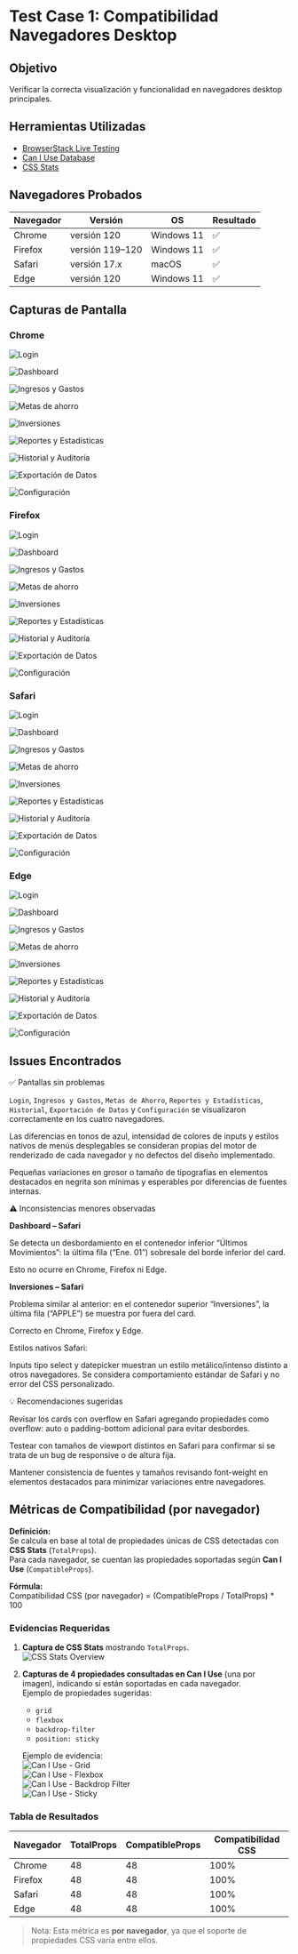 # Test Case 1: Compatibilidad Navegadores Desktop

## Objetivo
Verificar la correcta visualización y funcionalidad en navegadores desktop principales.

## Herramientas Utilizadas
- [BrowserStack Live Testing](https://www.browserstack.com/)
- [Can I Use Database](https://caniuse.com/)
- [CSS Stats](https://cssstats.com/)

## Navegadores Probados
| Navegador | Versión | OS | Resultado |
|-----------|---------|----|-----------|
| Chrome | versión 120 | Windows 11 | ✅ |
| Firefox | versión 119–120 | Windows 11 | ✅ |
| Safari | versión 17.x | macOS | ✅ |
| Edge | versión 120 | Windows 11 | ✅ |

## Capturas de Pantalla
### Chrome
![Login](https://drive.google.com/file/d/1PTUS6Xa0MDdMMhmXe8i-E7nuicOmqWpp/view?usp=sharing)

![Dashboard](https://drive.google.com/file/d/1uAUDgdf44VulG9d_rqEKf7Y9Yru0KxbO/view?usp=sharing)

![Ingresos y Gastos](https://drive.google.com/file/d/10b-uWMWx8ABY-HST69JhPlf3b71SS-oV/view?usp=sharing)

![Metas de ahorro](https://drive.google.com/file/d/1_L7So288ToNL4f5_myIEQcktavmLROVr/view?usp=sharing)

![Inversiones](https://drive.google.com/file/d/1EOXmMkL16Rhd3COkq926sJbWKMs32w2T/view?usp=sharing)

![Reportes y Estadísticas](https://drive.google.com/file/d/1Dsw1bi99dJ-sgCg8GkPZsjgwXFsD9sSB/view?usp=sharing)

![Historial y Auditoría](https://drive.google.com/file/d/1D3inaU7JqhHWtOZ7Re6mNN7SkzdDjqqb/view?usp=sharing)

![Exportación de Datos](https://drive.google.com/file/d/1UAPKWbQ2uQdvGercisVA9872qFbshHSo/view?usp=sharing)

![Configuración](https://drive.google.com/file/d/1n6KaRRz5DPXJZyo6Az4T_7t2A60BYXzX/view?usp=sharing)

### Firefox
![Login](https://drive.google.com/file/d/1bzqf-bE_bksuh-C-4KxmjPYsvZbuW4nR/view?usp=sharing)

![Dashboard](https://drive.google.com/file/d/1HvX1AOCyDSuK2oNaP5PB6F3f4JLnFe5k/view?usp=sharing)

![Ingresos y Gastos](https://drive.google.com/file/d/13TfcNEr3rPglQ9GMookx6K1xdvRKpYo0/view?usp=sharing)

![Metas de ahorro](https://drive.google.com/file/d/18ljHoLrYdMjrK8sIk2BwllsqvlFa2aga/view?usp=sharing)

![Inversiones](https://drive.google.com/file/d/1tfElY20vlkii0eg_Uk1DMhwPSME-vTaD/view?usp=sharing)

![Reportes y Estadísticas](https://drive.google.com/file/d/10r2COwjhNhqTtUGlic2u_a_3s996AlFE/view?usp=sharing)

![Historial y Auditoría](https://drive.google.com/file/d/1Q_vv1GqzSxssqCSvLhWGABpp_kIpQXme/view?usp=sharing)

![Exportación de Datos](https://drive.google.com/file/d/1jJ5-JoRJ7BsWcDc0zF4_73iiFpkDopCR/view?usp=sharing)

![Configuración](https://drive.google.com/file/d/1Yu7KxZSXGtyq-JlfnFQ7MW6aNEp3C3pW/view?usp=sharing)

### Safari
![Login](https://drive.google.com/file/d/1f70Rltkf24ncp3DRdTp-hJzj_oJSgnSN/view?usp=sharing)

![Dashboard](https://drive.google.com/file/d/1pE4CIRmhZuDMz2ClJ4kuddF71nI1_Xoz/view?usp=sharing)

![Ingresos y Gastos](https://drive.google.com/file/d/11upXlj2p1Dkz9oCdk_wy6F1FvRuMbEwh/view?usp=sharing)

![Metas de ahorro](https://drive.google.com/file/d/1ZeoW6fbaofhmqC7JpYz4WXRT1AGAbwid/view?usp=sharing)

![Inversiones](https://drive.google.com/file/d/1PTUS6Xa0MDdMMhmXe8i-E7nuicOmqWpp/view?usp=sharing)

![Reportes y Estadísticas](https://drive.google.com/file/d/1ra6Mbl7-tURuYH1cyCGdwCT1Usg4d5W9/view?usp=sharing)

![Historial y Auditoría](https://drive.google.com/file/d/1Q_vv1GqzSxssqCSvLhWGABpp_kIpQXme/view?usp=sharing)

![Exportación de Datos](https://drive.google.com/file/d/1PE1lF0ERpoY2wYYXzW1gQICejCXJgYEp/view?usp=sharing)

![Configuración](https://drive.google.com/file/d/1spo8d12-U8xU_YnuF-jsQpvAlZPvfeud/view?usp=sharing)

### Edge
![Login](https://drive.google.com/file/d/16ZE813GMIqsD5-6C6zfut2iDgSVUuz0G/view?usp=sharing)

![Dashboard](https://drive.google.com/file/d/1dS2VFbjY7LxCJl0hKfYCnYmq3ghGVi77/view?usp=sharing)

![Ingresos y Gastos](https://drive.google.com/file/d/1lf82KrCRYFBX-ilysmKLLNgXh3Z6ntNV/view?usp=sharing)

![Metas de ahorro](https://drive.google.com/file/d/1dmpAMdcqLMd1j29Xf9DSgyFQPbCN9A3c/view?usp=sharing)

![Inversiones](https://drive.google.com/file/d/1uL_Y46qbEysAhowy3DjIsYhxVWp8DEpv/view?usp=sharing)

![Reportes y Estadísticas](https://drive.google.com/file/d/1ntyFruirKzC8qtUEu5obtR-Fc3jt7Dlo/view?usp=sharing)

![Historial y Auditoría](https://drive.google.com/file/d/17cSW_AkGs_kv5dPiiOpRyNMAeyqv7NJU/view?usp=sharing)

![Exportación de Datos](https://drive.google.com/file/d/1SoHjWUFRqi1B9NuGW7fBsPRC4rldGoRT/view?usp=sharing)

![Configuración](https://drive.google.com/file/d/1RN0unGCl8i0Z65uKonsdQPk03Xz3Pfa2/view?usp=sharing)

## Issues Encontrados
✅ Pantallas sin problemas

`Login`, `Ingresos y Gastos`, `Metas de Ahorro`, `Reportes y Estadísticas`, `Historial`, `Exportación de Datos` y `Configuración` se visualizaron correctamente en los cuatro navegadores.

Las diferencias en tonos de azul, intensidad de colores de inputs y estilos nativos de menús desplegables se consideran propias del motor de renderizado de cada navegador y no defectos del diseño implementado.

Pequeñas variaciones en grosor o tamaño de tipografías en elementos destacados en negrita son mínimas y esperables por diferencias de fuentes internas.

⚠️ Inconsistencias menores observadas

**Dashboard – Safari**

Se detecta un desbordamiento en el contenedor inferior “Últimos Movimientos”:
la última fila (“Ene. 01”) sobresale del borde inferior del card.

Esto no ocurre en Chrome, Firefox ni Edge.

**Inversiones – Safari**

Problema similar al anterior: en el contenedor superior “Inversiones”,
la última fila (“APPLE”) se muestra por fuera del card.

Correcto en Chrome, Firefox y Edge.

Estilos nativos Safari:

Inputs tipo select y datepicker muestran un estilo metálico/intenso distinto a otros navegadores. Se considera comportamiento estándar de Safari y no error del CSS personalizado.

💡 Recomendaciones sugeridas

Revisar los cards con overflow en Safari agregando propiedades como overflow: auto o padding-bottom adicional para evitar desbordes.

Testear con tamaños de viewport distintos en Safari para confirmar si se trata de un bug de responsive o de altura fija.

Mantener consistencia de fuentes y tamaños revisando font-weight en elementos destacados para minimizar variaciones entre navegadores.

## Métricas de Compatibilidad (por navegador)

**Definición:**  
Se calcula en base al total de propiedades únicas de CSS detectadas con **CSS Stats** (`TotalProps`).  
Para cada navegador, se cuentan las propiedades soportadas según **Can I Use** (`CompatibleProps`).  

**Fórmula:**  
Compatibilidad CSS (por navegador) = (CompatibleProps / TotalProps) * 100

### Evidencias Requeridas
1. **Captura de CSS Stats** mostrando `TotalProps`.  
   ![CSS Stats Overview](https://drive.google.com/file/d/1nWMZxOaCb9OBeUF1a0nxTBoIPB8QGILL/view?usp=sharing)

2. **Capturas de 4 propiedades consultadas en Can I Use** (una por imagen), indicando si están soportadas en cada navegador.  
   Ejemplo de propiedades sugeridas:  
   - `grid`  
   - `flexbox`  
   - `backdrop-filter`  
   - `position: sticky`  

   Ejemplo de evidencia:  
   ![Can I Use - Grid](https://drive.google.com/file/d/11kRVBMfVSQnYkH051aodft8jWXoMJ5sS/view?usp=sharing)  
   ![Can I Use - Flexbox](https://drive.google.com/file/d/1MoJ2mAV4WI5fKinZvGSERXEzAk7J28s_/view?usp=sharing)  
   ![Can I Use - Backdrop Filter](https://drive.google.com/file/d/1QkerRSu4O-8CewLvdX6l6KewOdM2gx6E/view?usp=sharing)  
   ![Can I Use - Sticky](https://drive.google.com/file/d/1JpoWOVQ74UczxL8mzsybLkB2jygUPbQV/view?usp=sharing)  

### Tabla de Resultados
| Navegador | TotalProps | CompatibleProps | Compatibilidad CSS |
|-----------|------------|-----------------|---------------------|
| Chrome | 48 | 48 | 100% |
| Firefox | 48 | 48 | 100% |
| Safari | 48 | 48 | 100% |
| Edge | 48 | 48 | 100% |

> Nota: Esta métrica es **por navegador**, ya que el soporte de propiedades CSS varía entre ellos.